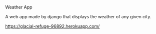 Weather App

A web app made by django that displays the weather of any given city.

https://glacial-refuge-96892.herokuapp.com/
